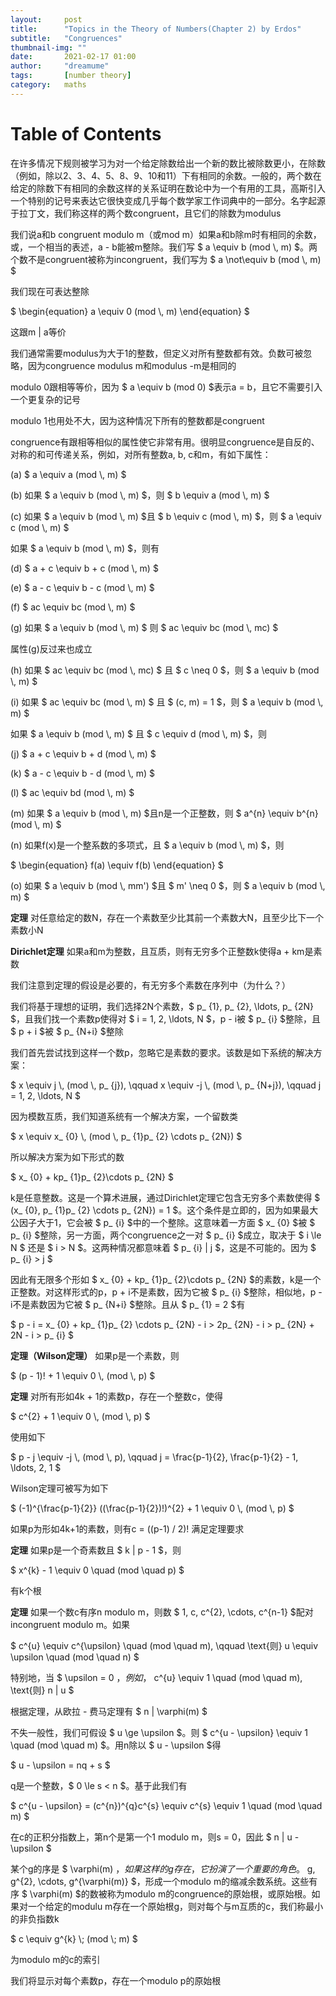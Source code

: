 ```yaml
---
layout:     post
title:      "Topics in the Theory of Numbers(Chapter 2) by Erdos"
subtitle:   "Congruences"
thumbnail-img: ""
date:       2021-02-17 01:00
author:     "dreamume"
tags: 		[number theory]
category:   maths
---
```

<head>
    <script src="https://cdn.mathjax.org/mathjax/latest/MathJax.js?config=TeX-AMS-MML_HTMLorMML" type="text/javascript"></script>
    <script type="text/x-mathjax-config">
        MathJax.Hub.Config({
            tex2jax: {
            skipTags: ['script', 'noscript', 'style', 'textarea', 'pre'],
            inlineMath: [['$','$']]
            }
        });
    </script>
</head>

# Table of Contents



在许多情况下规则被学习为对一个给定除数给出一个新的数比被除数更小，在除数（例如，除以2、3、4、5、8、9、10和11）下有相同的余数。一般的，两个数在给定的除数下有相同的余数这样的关系证明在数论中为一个有用的工具，高斯引入一个特别的记号来表达它很快变成几乎每个数学家工作词典中的一部分。名字起源于拉丁文，我们称这样的两个数congruent，且它们的除数为modulus

我们说a和b congruent modulo m（或mod m）如果a和b除m时有相同的余数，或，一个相当的表述，a - b能被m整除。我们写 $ a \\equiv b (mod \\, m) $。两个数不是congruent被称为incongruent，我们写为 $ a \\not\\equiv b (mod \\, m) $

我们现在可表达整除

$ \\begin{equation} a \\equiv 0 (mod \\, m) \\end{equation} $

这跟m \| a等价

我们通常需要modulus为大于1的整数，但定义对所有整数都有效。负数可被忽略，因为congruence modulus m和modulus -m是相同的

modulo 0跟相等等价，因为 $ a \\equiv b (mod 0) $表示a = b，且它不需要引入一个更复杂的记号

modulo 1也用处不大，因为这种情况下所有的整数都是congruent

congruence有跟相等相似的属性使它非常有用。很明显congruence是自反的、对称的和可传递关系，例如，对所有整数a, b, c和m，有如下属性：

(a) $ a \\equiv a (mod \\, m) $

(b) 如果 $ a \\equiv b (mod \\, m) $，则 $ b \\equiv a (mod \\, m) $

(c) 如果 $ a \\equiv b (mod \\, m) $且 $ b \\equiv c (mod \\, m) $，则 $ a \\equiv c (mod \\, m) $

如果 $ a \\equiv b (mod \\, m) $，则有

(d) $ a + c \\equiv b + c (mod \\, m) $

(e) $ a - c \\equiv b - c (mod \\, m) $

(f) $ ac \\equiv bc (mod \\, m) $

(g) 如果 $ a \\equiv b (mod \\, m) $ 则 $ ac \\equiv bc (mod \\, mc) $

属性(g)反过来也成立

(h) 如果 $ ac \\equiv bc (mod \\, mc) $ 且 $ c \\neq 0 $，则 $ a \\equiv b (mod \\, m) $

(i) 如果 $ ac \\equiv bc (mod \\, m) $ 且 $ (c, m) = 1 $，则 $ a \\equiv b (mod \\, m) $

如果 $ a \\equiv b (mod \\, m) $ 且 $ c \\equiv d (mod \\, m) $，则

(j) $ a + c \\equiv b + d (mod \\, m) $

(k) $ a - c \\equiv b - d (mod \\, m) $

(l) $ ac \\equiv bd (mod \\, m) $

(m) 如果 $ a \\equiv b (mod \\, m) $且n是一个正整数，则 $ a^{n} \\equiv b^{n} (mod \\, m) $

(n) 如果f(x)是一个整系数的多项式，且 $ a \\equiv b (mod \\, m) $，则

$ \\begin{equation} f(a) \\equiv f(b) \\end{equation} $

(o) 如果 $ a \\equiv b (mod \\, mm') $且 $ m' \\neq 0 $，则 $ a \\equiv b (mod \\, m) $

**定理** 对任意给定的数N，存在一个素数至少比其前一个素数大N，且至少比下一个素数小N

**Dirichlet定理** 如果a和m为整数，且互质，则有无穷多个正整数k使得a + km是素数

我们注意到定理的假设是必要的，有无穷多个素数在序列中（为什么？）

我们将基于理想的证明，我们选择2N个素数，$ p_ {1}, p_ {2}, \\ldots, p_ {2N} $，且我们找一个素数p使得对 $ i = 1, 2, \\ldots, N $，p - i被 $ p_ {i} $整除，且 $ p + i $被 $ p_ {N+i} $整除

我们首先尝试找到这样一个数p，忽略它是素数的要求。该数是如下系统的解决方案：

$ x \\equiv j \\, (mod \\, p_ {j}), \\qquad x \\equiv -j \\, (mod \\, p_ {N+j}), \\qquad j = 1, 2, \\ldots, N $

因为模数互质，我们知道系统有一个解决方案，一个留数类

$ x \\equiv x_ {0} \\, (mod \\, p_ {1}p_ {2} \\cdots p_ {2N}) $

所以解决方案为如下形式的数

$ x_ {0} + kp_ {1}p_ {2}\\cdots p_ {2N} $

k是任意整数。这是一个算术进展，通过Dirichlet定理它包含无穷多个素数使得 $ (x_ {0}, p_ {1}p_ {2} \\cdots p_ {2N}) = 1 $。这个条件是立即的，因为如果最大公因子大于1，它会被 $ p_ {i} $中的一个整除。这意味着一方面 $ x_ {0} $被 $ p_ {i} $整除，另一方面，两个congruence之一对 $ p_ {i} $成立，取决于 $ i \\le N $ 还是 $ i > N $。这两种情况都意味着 $ p_ {i} \| j $，这是不可能的。因为 $ p_ {i} > j $

因此有无限多个形如 $ x_ {0} + kp_ {1}p_ {2}\\cdots p_ {2N} $的素数，k是一个正整数。对这样形式的p，p + i不是素数，因为它被 $ p_ {i} $整除，相似地，p - i不是素数因为它被 $ p_ {N+i} $整除。且从 $ p_ {1} = 2 $有

$ p - i = x_ {0} + kp_ {1}p_ {2} \\cdots p_ {2N} - i > 2p_ {2N} - i > p_ {2N} + 2N - i > p_ {i} $

**定理（Wilson定理）** 如果p是一个素数，则

$ (p - 1)! + 1 \\equiv 0 \\, (mod \\, p) $

**定理** 对所有形如4k + 1的素数p，存在一个整数c，使得

$ c^{2} + 1 \\equiv 0 \\, (mod \\, p) $

使用如下

$ p - j \\equiv -j \\, (mod \\, p), \\qquad j = \\frac{p-1}{2}, \\frac{p-1}{2} - 1, \\ldots, 2, 1 $

Wilson定理可被写为如下

$ (-1)^{\\frac{p-1}{2}} ((\\frac{p-1}{2})!)^{2} + 1 \\equiv 0 \\, (mod \\, p) $

如果p为形如4k+1的素数，则有c = ((p-1) / 2)! 满足定理要求

**定理** 如果p是一个奇素数且 $ k \| p - 1 $，则

$ x^{k} - 1 \\equiv 0 \\quad (mod \\quad p) $

有k个根

**定理** 如果一个数c有序n modulo m，则数 $ 1, c, c^{2}, \\cdots, c^{n-1} $配对incongruent modulo m。如果

$ c^{u} \\equiv c^{\\upsilon} \\quad (mod \\quad m), \\qquad \\text{则} u \\equiv \\upsilon \\quad (mod \\quad n) $

特别地，当 $ \\upsilon = 0 $，例如，$ c^{u} \\equiv 1 \\quad (mod \\quad m), \\text{则} n \| u $

根据定理，从欧拉 - 费马定理有 $ n \| \\varphi(m) $

不失一般性，我们可假设 $ u \\ge \\upsilon $。则 $ c^{u - \\upsilon} \\equiv 1 \\quad (mod \\quad m) $。用n除以 $ u - \\upsilon $得

$ u - \\upsilon = nq + s $

q是一个整数，$ 0 \\le s < n $。基于此我们有

$ c^{u - \\upsilon} = (c^{n})^{q}c^{s} \\equiv c^{s} \\equiv 1 \\quad (mod \\quad m) $

在c的正积分指数上，第n个是第一个1 modulo m，则s = 0，因此 $ n \| u - \\upsilon $

某个g的序是 $ \\varphi(m) $，如果这样的g存在，它扮演了一个重要的角色。$ g, g^{2}, \\cdots, g^{\\varphi(m)} $，形成一个modulo m的缩减余数系统。这些有序 $ \\varphi(m) $的数被称为modulo m的congruence的原始根，或原始根。如果对一个给定的modulu m存在一个原始根g，则对每个与m互质的c，我们称最小的非负指数k

$ c \\equiv g^{k} \\; (mod \\; m) $

为modulo m的c的索引

我们将显示对每个素数p，存在一个modulo p的原始根
